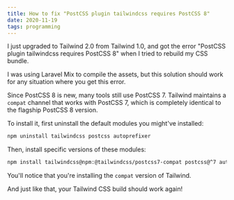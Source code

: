 ```yaml
---
title: How to fix "PostCSS plugin tailwindcss requires PostCSS 8"
date: 2020-11-19
tags: programming
---
```

I just upgraded to Tailwind 2.0 from Tailwind 1.0, and got the error "PostCSS plugin tailwindcss requires PostCSS 8" when I tried to rebuild my CSS bundle. 

I was using Laravel Mix to compile the assets, but this solution should work for any situation where you get this error. 

Since PostCSS 8 is new, many tools still use PostCSS 7. Tailwind maintains a `compat` channel that works with PostCSS 7, which is completely identical to the flagship PostCSS 8 version. 

To install it, first uninstall the default modules you might've installed: 

```bash
npm uninstall tailwindcss postcss autoprefixer
```

Then, install specific versions of these modules: 

```bash
npm install tailwindcss@npm:@tailwindcss/postcss7-compat postcss@^7 autoprefixer@^9
```

You'll notice that you're installing the `compat` version of Tailwind. 

And just like that, your Tailwind CSS build should work again!
